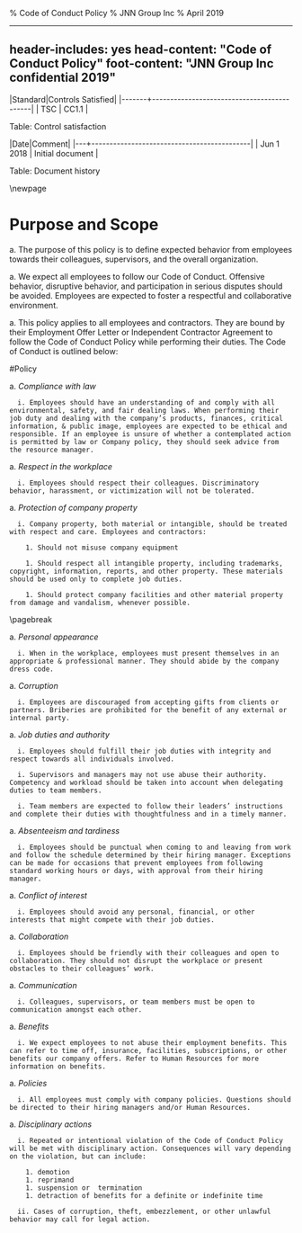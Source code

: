 % Code of Conduct Policy
% JNN Group Inc
% April 2019

---
header-includes: yes
head-content: "Code of Conduct Policy"
foot-content: "JNN Group Inc confidential 2019"
---

|Standard|Controls Satisfied|
|-------+--------------------------------------------|
| TSC | CC1.1 |

Table: Control satisfaction


|Date|Comment|
|---+--------------------------------------------|
| Jun 1 2018 | Initial document |

Table: Document history


\newpage


# Purpose and Scope

  a. The purpose of this policy is to define expected behavior from employees towards their colleagues, supervisors, and the overall organization. 

  a. We expect all employees to follow our Code of Conduct. Offensive behavior, disruptive behavior, and participation in serious disputes should be avoided. Employees are expected to foster a respectful and collaborative environment. 

  a. This policy applies to all employees and contractors. They are bound by their Employment Offer Letter or Independent Contractor Agreement to follow the Code of Conduct Policy while performing their duties. The Code of Conduct is outlined below: 

#Policy

  a. *Compliance with law*
      
      i. Employees should have an understanding of and comply with all environmental, safety, and fair dealing laws. When performing their job duty and dealing with the company’s products, finances, critical information, & public image, employees are expected to be ethical and responsible. If an employee is unsure of whether a contemplated action is permitted by law or Company policy, they should seek advice from the resource manager.  

  a. *Respect in the workplace*

      i. Employees should respect their colleagues. Discriminatory behavior, harassment, or victimization will not be tolerated. 

  a. *Protection of company property*

      i. Company property, both material or intangible, should be treated with respect and care. Employees and contractors: 
      
        1. Should not misuse company equipment 
      
        1. Should respect all intangible property, including trademarks, copyright, information, reports, and other property. These materials should be used only to complete job duties. 

        1. Should protect company facilities and other material property from damage and vandalism, whenever possible. 

\pagebreak 

  a. *Personal appearance*

      i. When in the workplace, employees must present themselves in an appropriate & professional manner. They should abide by the company dress code. 

  a. *Corruption*

      i. Employees are discouraged from accepting gifts from clients or partners. Briberies are prohibited for the benefit of any external or internal party. 

  a. *Job duties and authority*

      i. Employees should fulfill their job duties with integrity and respect towards all individuals involved. 

      i. Supervisors and managers may not use abuse their authority. Competency and workload should be taken into account when delegating duties to team members. 

      i. Team members are expected to follow their leaders’ instructions and complete their duties with thoughtfulness and in a timely manner. 

  a. *Absenteeism and tardiness*

      i. Employees should be punctual when coming to and leaving from work and follow the schedule determined by their hiring manager. Exceptions can be made for occasions that prevent employees from following standard working hours or days, with approval from their hiring manager. 

  a. *Conflict of interest*

      i. Employees should avoid any personal, financial, or other interests that might compete with their job duties. 

  a. *Collaboration*

      i. Employees should be friendly with their colleagues and open to collaboration. They should not disrupt the workplace or present obstacles to their colleagues’ work. 

  a. *Communication*

      i. Colleagues, supervisors, or team members must be open to communication amongst each other. 

  a. *Benefits*

      i. We expect employees to not abuse their employment benefits. This can refer to time off, insurance, facilities, subscriptions, or other benefits our company offers. Refer to Human Resources for more information on benefits. 

  a. *Policies*

      i. All employees must comply with company policies. Questions should be directed to their hiring managers and/or Human Resources. 

  a. *Disciplinary actions*

      i. Repeated or intentional violation of the Code of Conduct Policy will be met with disciplinary action. Consequences will vary depending on the violation, but can include:  

        1. demotion
        1. reprimand
        1. suspension or  termination 
        1. detraction of benefits for a definite or indefinite time

      ii. Cases of corruption, theft, embezzlement, or other unlawful behavior may call for legal action. 








